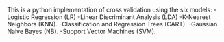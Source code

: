 This is a python implementation of cross validation using the six models:
-Logistic Regression (LR)
-Linear Discriminant Analysis (LDA)
-K-Nearest Neighbors (KNN).
-Classification and Regression Trees (CART).
-Gaussian Naive Bayes (NB).
-Support Vector Machines (SVM).
